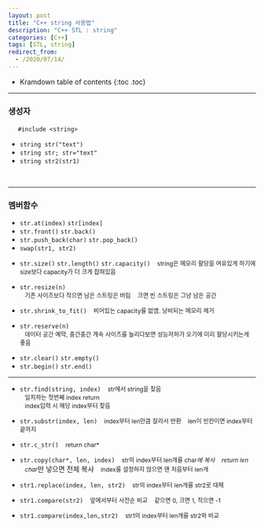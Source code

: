 ```yaml
---
layout: post
title: "C++ string 사용법"
description: "C++ STL : string"
categories: [C++]
tags: [STL, string]
redirect_from:
  - /2020/07/14/
---
```

 <style>
    .margin {
      font-size:12px;
      margin-left:10px;
    }
    .nomargin{
      font-size:12px;
      margin-left:0;
    }
    .space{
      margin:-10px 0;
    }
  </style>
* Kramdown table of contents
{:toc .toc}    

-----------------------

### 생성자

&nbsp;&nbsp;&nbsp;&nbsp;  `#include <string>`

* `string str("text")`
* `string str; str="text"`
* `string str2(str1)`    

<br/>

---------------------

### 멤버함수

* `str.at(index)` `str[index]`     
* `str.front()` `str.back()`
* `str.push_back(char)` `str.pop_back()`
* `swap(str1, str2)`

<span class="space"></span>

* `str.size()` `str.length()` `str.capacity()`
<span class="margin">string은 메모리 할당을 여유있게 하기에 size보다 capacity가 더 크게 잡혀있음</span>    

* `str.resize(n)`   
<span class="margin">기존 사이즈보다 작으면 남은 스트링은 버림</span>
<span class="margin">크면 빈 스트링은 그냥 남은 공간</span>

* `str.shrink_to_fit()` <span class="margin">비어있는 capacity를 없앰. 낭비되는 메모리 제거</span>    

* `str.reserve(n)`   
<span class="margin">데이터 공간 예약, 중간중간 계속 사이즈를 늘리다보면 성능저하가 오기에 미리 할당시키는게 좋음</span>

<span class="space"></span>

* `str.clear()` `str.empty()`   
* `str.begin()` `str.end()`

----------------------

* `str.find(string, index)` 
<span class="margin">str에서 string을 찾음</span>  
<span class="margin">일치하는 첫번째 index return</span>  
<span class="margin">index입력 시 해당 index부터 찾음</span>  

* `str.substr(index, len)` <Span class="margin"> index부터 len만큼 잘라서 반환<span>
<span class="margin"> len이 빈칸이면 index부터 끝까지</span>    

* `str.c_str()` <span class="margin"> return char*</span>  

* `str.copy(char*, len, index)`
<span class="margin">str의 index부터 len개를 char*에 복사</span> 
<span class="margin">return len</span>
<span class="margin">char*만 넣으면 전체 복사</span> 
<span class="margin">index를 설정하지 않으면 맨 처음부터 len개</span>  

* `str1.replace(index, len, str2)` <span class="margin">str의 index부터 len개를 str2로 대체</span>

* `str1.compare(str2)`
<span class="margin">앞에서부터 사전순 비교</span>
<span class="margin">같으면 0, 크면 1, 작으면 -1</span>    

* `str1.compare(index,len,str2)`
<span class="margin">str1의 index부터 len개를 str2와 비교</span>  